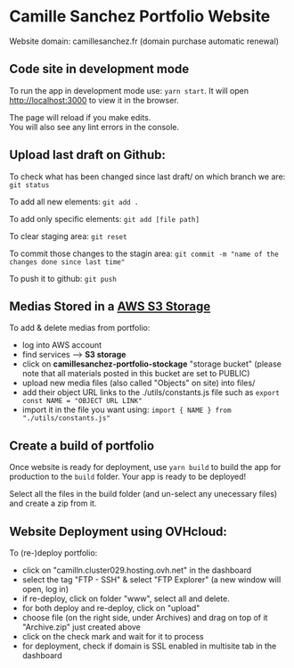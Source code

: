 # Camille Sanchez Portfolio Website

Website domain: camillesanchez.fr (domain purchase automatic renewal)

## Code site in development mode

To run the app in development mode use: `yarn start`. It will open [http://localhost:3000](http://localhost:3000) to view it in the browser.

The page will reload if you make edits.\
You will also see any lint errors in the console.

## Upload last draft on Github:

To check what has been changed since last draft/ on which branch we are: 
`git status`

To add all new elements: 
`git add .`

To add only specific elements:
`git add [file path]`

To clear staging area:
`git reset`

To commit those changes to the stagin area:
`git commit -m "name of the changes done since last time"`

To push it to github:
`git push`

## Medias Stored in a [AWS S3 Storage](https://s3.console.aws.amazon.com/s3/home?region=eu-west-3)

To add & delete medias from portfolio: 
- log into AWS account
- find services --> <b>S3 storage</b> 
- click on <b>camillesanchez-portfolio-stockage</b> "storage bucket" (please note that all materials posted in this bucket are set to PUBLIC)
- upload new media files (also called "Objects" on site) into files/
- add their object URL links to the ./utils/constants.js file such as `export const NAME = "OBJECT URL LINK"` 
- import it in the file you want using: `import { NAME } from "./utils/constants.js" `

## Create a build of portfolio

Once website is ready for deployment, use `yarn build` to build the app for production to the `build` folder. Your app is ready to be deployed!

Select all the files in the build folder (and un-select any unecessary files) and create a zip from it.

## Website Deployment using OVHcloud:

To (re-)deploy portfolio:
- click on "camilln.cluster029.hosting.ovh.net" in the dashboard
- select the tag "FTP - SSH" & select "FTP Explorer" (a new window will open, log in)
- if re-deploy, click on folder "www", select all and delete.
- for both deploy and re-deploy, click on "upload"
- choose file (on the right side, under Archives) and drag on top of it "Archive.zip" just created above
- click on the check mark and wait for it to process
- for deployment, check if domain is SSL enabled in multisite tab in the dashboard
